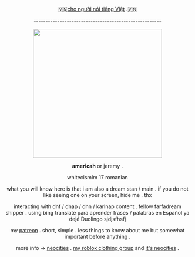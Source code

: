 <p align="center">
🇻🇳<a href="https://rentry.co/h7ohx2">cho người nói tiếng Việt</a> .🇻🇳
<p align="center">
------------------------------------------------------
<p align="center">
<img width="350" src="https://i.postimg.cc/vT66w7hz/adafdfadw2.png">

<p align="center">
<strong>americah</strong> or jeremy .
<p align="center"> whitecismlm 17 romanian
<p align="center">what you will know here is that i am also a dream stan / main . if you do not like seeing one on your screen, hide me . thx
<p align="center">interacting with dnf / dnap / dnn / karlnap content . fellow farfadream shipper . using bing translate para aprender frases / palabras en Español ya dejé Duolingo sjdjsfhsfj
<p align="center"> my <a href="https://patreon.com/dnfer/about">patreon</a> . short, simple . less things to know about me but somewhat important before anything .
<p align="center"> more info -> <a href="https://mwii.neocities.org">neocities</a> . <a href="https://www.roblox.com/groups/15077806/america-angels#!/store">my roblox clothing group</a> and <a href="https://aangels.neocities.org">it's neocities</a> .
